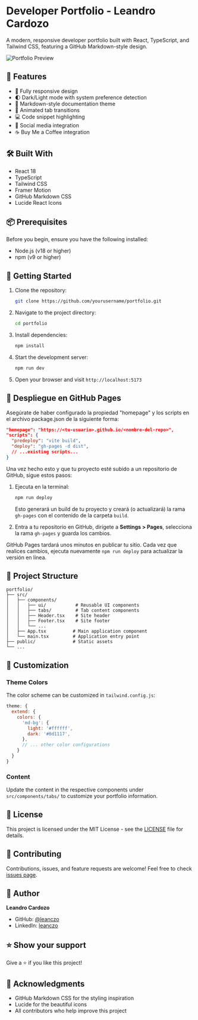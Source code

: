 # Developer Portfolio - Leandro Cardozo

A modern, responsive developer portfolio built with React, TypeScript, and Tailwind CSS, featuring a GitHub Markdown-style design.

![Portfolio Preview](https://images.pexels.com/photos/546819/pexels-photo-546819.jpeg?auto=compress&cs=tinysrgb&w=1260&h=750&dpr=1)

## 🚀 Features

- 📱 Fully responsive design
- 🌓 Dark/Light mode with system preference detection
- 📑 Markdown-style documentation theme
- 🎯 Animated tab transitions
- 💻 Code snippet highlighting
- 🔗 Social media integration
- ☕ Buy Me a Coffee integration

## 🛠️ Built With

- React 18
- TypeScript
- Tailwind CSS
- Framer Motion
- GitHub Markdown CSS
- Lucide React Icons

## 📦 Prerequisites

Before you begin, ensure you have the following installed:
- Node.js (v18 or higher)
- npm (v9 or higher)

## 🚀 Getting Started

1. Clone the repository:
   ```bash
   git clone https://github.com/yourusername/portfolio.git
   ```

2. Navigate to the project directory:
   ```bash
   cd portfolio
   ```

3. Install dependencies:
   ```bash
   npm install
   ```

4. Start the development server:
   ```bash
   npm run dev
   ```

5. Open your browser and visit `http://localhost:5173`

## 🚀 Despliegue en GitHub Pages

Asegúrate de haber configurado la propiedad "homepage" y los scripts en el archivo package.json de la siguiente forma:

```json
"homepage": "https://<tu-usuario>.github.io/<nombre-del-repo>",
"scripts": {
  "predeploy": "vite build",
  "deploy": "gh-pages -d dist",
  // ...existing scripts...
}
```

Una vez hecho esto y que tu proyecto esté subido a un repositorio de GitHub, sigue estos pasos:

1. Ejecuta en la terminal:
   ```bash
   npm run deploy
   ```
   Esto generará un build de tu proyecto y creará (o actualizará) la rama `gh-pages` con el contenido de la carpeta `build`.

2. Entra a tu repositorio en GitHub, dirígete a **Settings > Pages**, selecciona la rama `gh-pages` y guarda los cambios.

GitHub Pages tardará unos minutos en publicar tu sitio. Cada vez que realices cambios, ejecuta nuevamente `npm run deploy` para actualizar la versión en línea.

## 📂 Project Structure

```
portfolio/
├── src/
│   ├── components/
│   │   ├── ui/           # Reusable UI components
│   │   ├── tabs/         # Tab content components
│   │   ├── Header.tsx    # Site header
│   │   ├── Footer.tsx    # Site footer
│   │   └── ...
│   ├── App.tsx          # Main application component
│   └── main.tsx         # Application entry point
├── public/              # Static assets
└── ...
```

## 🎨 Customization

### Theme Colors
The color scheme can be customized in `tailwind.config.js`:

```js
theme: {
  extend: {
    colors: {
      'md-bg': {
        light: '#ffffff',
        dark: '#0d1117',
      },
      // ... other color configurations
    }
  }
}
```

### Content
Update the content in the respective components under `src/components/tabs/` to customize your portfolio information.

## 📄 License

This project is licensed under the MIT License - see the [LICENSE](LICENSE) file for details.

## 🤝 Contributing

Contributions, issues, and feature requests are welcome! Feel free to check [issues page](https://github.com/yourusername/portfolio/issues).

## 👤 Author

**Leandro Cardozo**
- GitHub: [@leanczo](https://github.com/leanczo)
- LinkedIn: [leanczo](https://linkedin.com/in/leanczo/)

## ⭐ Show your support

Give a ⭐️ if you like this project!

## 📝 Acknowledgments

- GitHub Markdown CSS for the styling inspiration
- Lucide for the beautiful icons
- All contributors who help improve this project